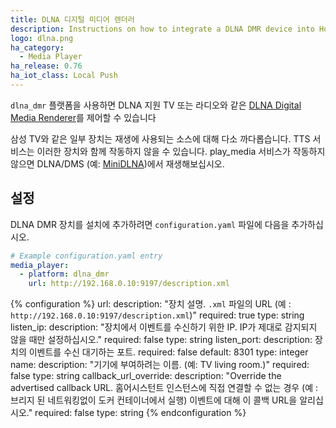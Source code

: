 ```yaml
---
title: DLNA 디지털 미디어 렌더러
description: Instructions on how to integrate a DLNA DMR device into Home Assistant.
logo: dlna.png
ha_category:
  - Media Player
ha_release: 0.76
ha_iot_class: Local Push
---
```


`dlna_dmr` 플랫폼을 사용하면 DLNA 지원 TV 또는 라디오와 같은 [DLNA Digital Media Renderer](https://www.dlna.org/)를 제어할 수 있습니다

삼성 TV와 같은 일부 장치는 재생에 사용되는 소스에 대해 다소 까다롭습니다. TTS 서비스는 이러한 장치와 함께 작동하지 않을 수 있습니다. play_media 서비스가 작동하지 않으면 DLNA/DMS (예: [MiniDLNA](https://sourceforge.net/projects/minidlna/))에서 재생해보십시오.

## 설정

DLNA DMR 장치를 설치에 추가하려면 `configuration.yaml` 파일에 다음을 추가하십시오.

```yaml
# Example configuration.yaml entry
media_player:
  - platform: dlna_dmr
    url: http://192.168.0.10:9197/description.xml
```

{% configuration %}
url:
  description: "장치 설명. `.xml` 파일의 URL (예 : `http://192.168.0.10:9197/description.xml`)"
  required: true
  type: string
listen_ip:
  description: "장치에서 이벤트를 수신하기 위한 IP. IP가 제대로 감지되지 않을 때만 설정하십시오."
  required: false
  type: string
listen_port:
  description: 장치의 이벤트를 수신 대기하는 포트.
  required: false
  default: 8301
  type: integer
name:
  description: "기기에 부여하려는 이름. (예: TV living room.)"
  required: false
  type: string
callback_url_override:
  description: "Override the advertised callback URL. 홈어시스턴트 인스턴스에 직접 연결할 수 없는 경우 (예 : 브리지 된 네트워킹없이 도커 컨테이너에서 실행) 이벤트에 대해 이 콜백 URL을 알리십시오."
  required: false
  type: string
{% endconfiguration %}
